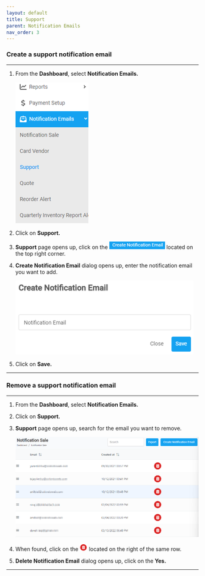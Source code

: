 ```yaml
---
layout: default
title: Support
parent: Notification Emails
nav_order: 3
---
```


### Create a support notification email

---

1. From the **Dashboard**, select **Notification Emails.**

   ![notification_dashboard](../../images/support/support_dashboard.png)

2. Click on **Support.**
3. **Support** page opens up, click on the ![create_notification_email](../../images/buttons/createnotificationemail.png) located on the top right corner.
4. **Create Notification Email** dialog opens up, enter the notification email you want to add.

   ![create_notification_email](../../images/support/creatnotificationemail.png)

5. Click on **Save.**

---

### Remove a support notification email

---

1. From the **Dashboard**, select **Notification Emails.**
2. Click on **Support.**
3. **Support** page opens up, search for the email you want to remove.

   ![notification_email_page](../../images/notificationemails/notification_email_page.png)

4. When found, click on the ![delete_button](../../images/buttons/delete_2.png) located on the right of the same row.

5. **Delete Notification Email** dialog opens up, click on the **Yes.**

---
